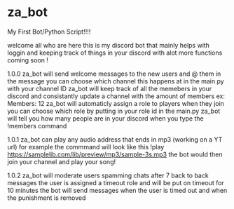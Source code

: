 # za_bot

My First Bot/Python Script!!!!

welcome all who are here this is my discord bot that mainly helps with loggin and keeping track of things in your discord with alot more functions coming soon !

1.0.0
za_bot will send welcome messages to the new users and @ them in the message you can choose which channel this happens at in the main.py with your channel ID
za_bot will keep track of all the memebers in your discord and consistantly update a channel with the amount of members
ex: Members: 12
za_bot will automaticly assign a role to players when they join you can choose which role by putting in your role id in the main.py
za_bot will tell you how many people are in your discord when you type the !members command 

1.0.1
za_bot can play any audio address that ends in mp3 (working on a YT url) for example the commmand will look like this !play https://samplelib.com/lib/preview/mp3/sample-3s.mp3 the bot would then join your channel and play your song!

1.0.2
za_bot will moderate users spamming chats after 7 back to back messages the user is assigned a timeout role and will be put on timeout for 10 minutes the bot will send messages when the user is timed out and when the punishment is removed
